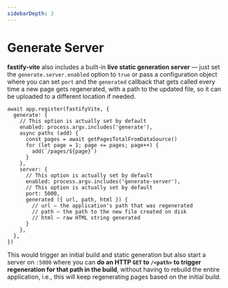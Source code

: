 ```yaml
---
sidebarDepth: 3
---
```


# Generate Server

<b>fastify-vite</b> also includes a built-in **live static generation server** — just set the `generate.server.enabled` option to `true` or pass a configuration object where you can set `port` and the `generated` callback that gets called every time a new page gets regenerated, with a path to the updated file, so it can be uploaded to a different location if needed.

```js{11-21}
await app.register(fastifyVite, {
  generate: {
    // This option is actually set by default
    enabled: process.argv.includes('generate'),
    async paths (add) {
      const pages = await getPagesTotalFromDataSource()
      for (let page = 1; page <= pages; page++) {
        add(`/pages/${page}`)
      }
    },
    server: {
      // This option is actually set by default
      enabled: process.argv.includes('generate-server'),
      // This option is actually set by default
      port: 5000,
      generated ({ url, path, html }) {
        // url — the application's path that was regenerated
        // path — the path to the new file created on disk
        // html — raw HTML string generated
      }
    },
  },
})
```

This would trigger an initial build and static generation but also start a server on `:5000` where you can **do an HTTP `GET` to `/<path>` to trigger regeneration for that path in the build**, without having to rebuild the entire application, i.e., this will keep regenerating pages based on the initial build.
